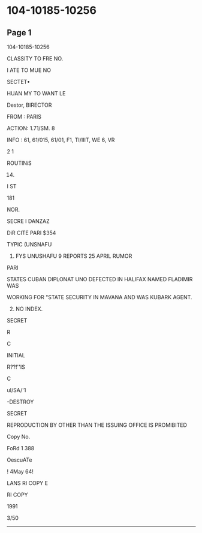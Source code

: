 # 104-10185-10256

## Page 1

104-10185-10256

CLASSITY TO FRE NO.

I ATE TO MUE NO

SECTET•

HUAN MY TO WANT LE

Destor, BIRECTOR

FROM : PARIS

ACTION: 1.71/SM. 8

INFO : 61, 61/015, 61/01, F1, TI/IIIT, WE 6, VR

2 1

ROUTINiS

14.

I ST

181

NOR.

SECRE I DANZAZ

DiR CITE PARI $354

TYPIC (UNSNAFU

1. FYS UNUSHAFU 9 REPORTS 25 APRIL RUMOR

PARI

STATES CUBAN DIPLONAT UNO DEFECTED IN HALIFAX NAMED FLADIMIR WAS

WORKING FOR "STATE SECURITY IN MAVANA AND WAS KUBARK AGENT.

2. NO INDEX.

SECRET

R

C

INITIAL

R??!''IS

C

uI/SA/'1

-DESTROY

SECRET

REPRODUCTION BY OTHER THAN THE ISSUING OFFICE IS PROMIBITED

Copy No.

FoRd 1 388

OescuATe

! 4May 64!

LANS RI COPY E

RI COPY

1991

3/50

---

